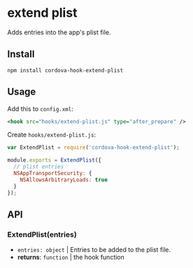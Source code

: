 # extend plist

Adds entries into the app's plist file.

## Install

```shell
npm install cordova-hook-extend-plist
```

## Usage

Add this to `config.xml`:

```xml
<hook src="hooks/extend-plist.js" type="after_prepare" />
```

Create `hooks/extend-plist.js`:

```javascript
var ExtendPlist = require('cordova-hook-extend-plist');

module.exports = ExtendPlist({
  // plist entries
  NSAppTransportSecurity: {
    NSAllowsArbitraryLoads: true
  }
});
```

## API

### ExtendPlist(entries)

- `entries: object` | Entries to be added to the plist file.
- **returns**: `function` | the hook function
